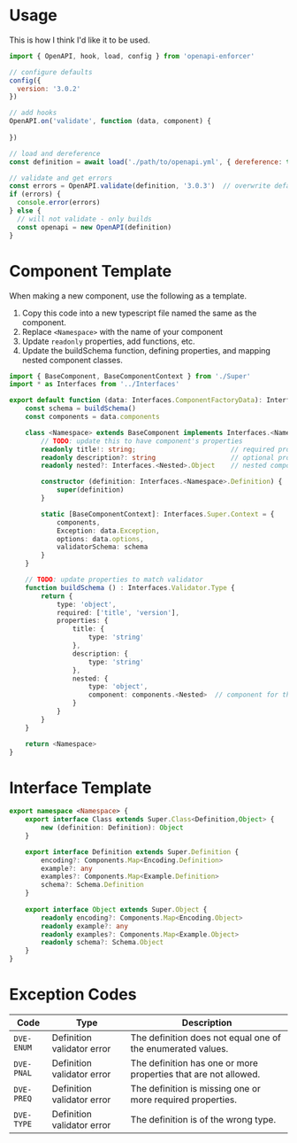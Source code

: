 
# Usage

This is how I think I'd like it to be used.

```js
import { OpenAPI, hook, load, config } from 'openapi-enforcer'

// configure defaults
config({
  version: '3.0.2'
})

// add hooks
OpenAPI.on('validate', function (data, component) {
  
})

// load and dereference
const definition = await load('./path/to/openapi.yml', { dereference: true })

// validate and get errors
const errors = OpenAPI.validate(definition, '3.0.3')  // overwrite default version
if (errors) {
  console.error(errors)
} else {
  // will not validate - only builds
  const openapi = new OpenAPI(definition)
}
```


# Component Template

When making a new component, use the following as a template.

1. Copy this code into a new typescript file named the same as the component.
2. Replace `<Namespace>` with the name of your component
3. Update `readonly` properties, add functions, etc.
4. Update the buildSchema function, defining properties, and mapping nested component classes.

```ts
import { BaseComponent, BaseComponentContext } from './Super'
import * as Interfaces from '../Interfaces'

export default function (data: Interfaces.ComponentFactoryData): Interfaces.<Namespace>.Class {
    const schema = buildSchema()
    const components = data.components

    class <Namespace> extends BaseComponent implements Interfaces.<Namespace>.Object {
        // TODO: update this to have component's properties
        readonly title!: string;                        // required property
        readonly description?: string                   // optional property
        readonly nested?: Interfaces.<Nested>.Object    // nested component property

        constructor (definition: Interfaces.<Namespace>.Definition) {
            super(definition)
        }

        static [BaseComponentContext]: Interfaces.Super.Context = {
            components,
            Exception: data.Exception,
            options: data.options,
            validatorSchema: schema
        }
    }

    // TODO: update properties to match validator
    function buildSchema () : Interfaces.Validator.Type {
        return {
            type: 'object',
            required: ['title', 'version'],
            properties: {
                title: {
                    type: 'string'
                },
                description: {
                    type: 'string'
                },
                nested: {
                    type: 'object',
                    component: components.<Nested>  // component for this property
                }
            }
        }
    }

    return <Namespace>
}
```

# Interface Template

```ts
export namespace <Namespace> {
    export interface Class extends Super.Class<Definition,Object> {
        new (definition: Definition): Object
    }

    export interface Definition extends Super.Definition {
        encoding?: Components.Map<Encoding.Definition>
        example?: any
        examples?: Components.Map<Example.Definition>
        schema?: Schema.Definition
    }
    
    export interface Object extends Super.Object {
        readonly encoding?: Components.Map<Encoding.Object>
        readonly example?: any
        readonly examples?: Components.Map<Example.Object>
        readonly schema?: Schema.Object
    }
}
```

# Exception Codes

| Code | Type | Description |
| ---- | ---- | ----------- |
| `DVE-ENUM` | Definition validator error | The definition does not equal one of the enumerated values. |
| `DVE-PNAL` | Definition validator error | The definition has one or more properties that are not allowed. |
| `DVE-PREQ` | Definition validator error | The definition is missing one or more required properties. |
| `DVE-TYPE` | Definition validator error | The definition is of the wrong type. |
